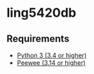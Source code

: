 # ling5420db

## Requirements

- [Python 3 (3.4 or higher)](https://www.python.org/downloads/)
- [Peewee (3.14 or higher)](http://docs.peewee-orm.com/en/latest/peewee/installation.html)

